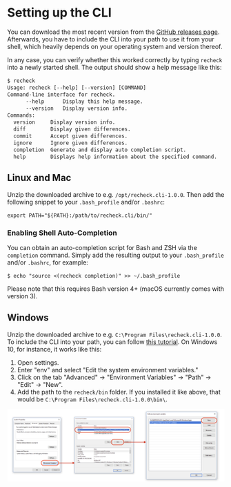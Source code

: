 # Setting up the CLI

You can download the most recent version from the [GitHub releases page](https://github.com/retest/recheck.cli/releases/). Afterwards, you have to include the CLI into your path to use it from your shell, which heavily depends on your operating system and version thereof.

In any case, you can verify whether this worked correctly by typing `recheck` into a newly started shell. The output should show a help message like this:

```text
$ recheck
Usage: recheck [--help] [--version] [COMMAND]
Command-line interface for recheck.
      --help      Display this help message.
      --version   Display version info.
Commands:
  version     Display version info.
  diff        Display given differences.
  commit      Accept given differences.
  ignore      Ignore given differences.
  completion  Generate and display auto completion script.
  help        Displays help information about the specified command.
```

## Linux and Mac

Unzip the downloaded archive to e.g. `/opt/recheck.cli-1.0.0`. Then add the following snippet to your `.bash_profile` and/or `.bashrc`:

```text
export PATH="${PATH}:/path/to/recheck.cli/bin/"
```

### Enabling Shell Auto-Completion

You can obtain an auto-completion script for Bash and ZSH via the `completion` command. Simply add the resulting output to your `.bash_profile` and/or `.bashrc`, for example:

```text
$ echo "source <(recheck completion)" >> ~/.bash_profile
```

Please note that this requires Bash version 4+ (macOS currently comes with version 3).

## Windows

Unzip the downloaded archive to e.g. `C:\Program Files\recheck.cli-1.0.0`. To include the CLI into your path, you can follow [this tutorial](https://java.com/en/download/help/path.xml). On Windows 10, for instance, it works like this:

1. Open settings.
2. Enter "env" and select "Edit the system environment variables."
3. Click on the tab "Advanced" -> "Environment Variables" -> "Path" -> "Edit" -> "New".
4. Add the path to the `recheck/bin` folder. If you installed it like above, that would be `C:\Program Files\recheck.cli-1.0.0\bin\`.

![Setting up the environment variables in Windows 10](env_variables.png)
